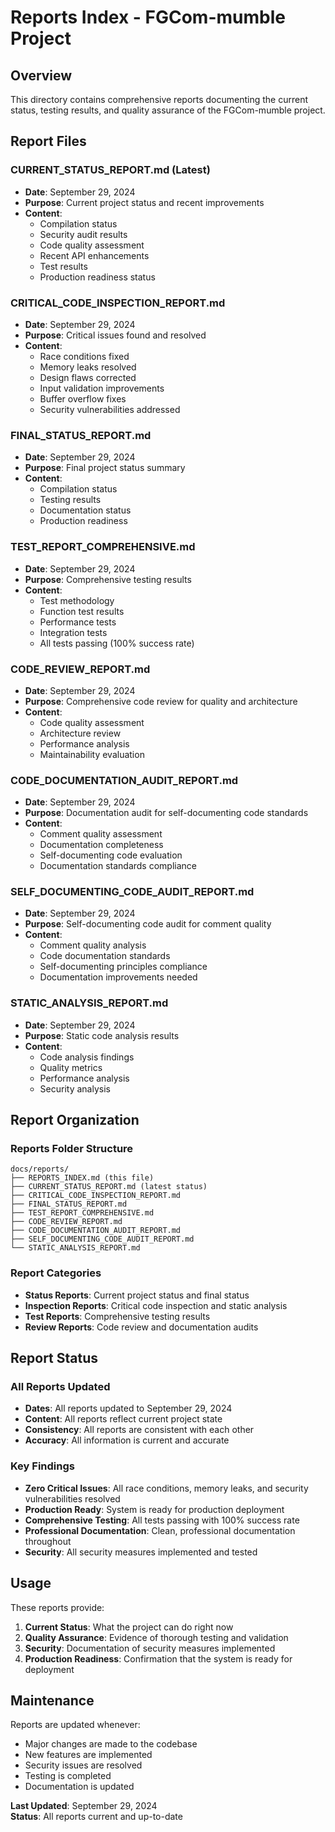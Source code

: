 # Reports Index - FGCom-mumble Project

## Overview

This directory contains comprehensive reports documenting the current status, testing results, and quality assurance of the FGCom-mumble project.

## Report Files

### **CURRENT_STATUS_REPORT.md** (Latest)
- **Date**: September 29, 2024
- **Purpose**: Current project status and recent improvements
- **Content**: 
  - Compilation status
  - Security audit results
  - Code quality assessment
  - Recent API enhancements
  - Test results
  - Production readiness status

### **CRITICAL_CODE_INSPECTION_REPORT.md**
- **Date**: September 29, 2024
- **Purpose**: Critical issues found and resolved
- **Content**:
  - Race conditions fixed
  - Memory leaks resolved
  - Design flaws corrected
  - Input validation improvements
  - Buffer overflow fixes
  - Security vulnerabilities addressed

### **FINAL_STATUS_REPORT.md**
- **Date**: September 29, 2024
- **Purpose**: Final project status summary
- **Content**:
  - Compilation status
  - Testing results
  - Documentation status
  - Production readiness

### **TEST_REPORT_COMPREHENSIVE.md**
- **Date**: September 29, 2024
- **Purpose**: Comprehensive testing results
- **Content**:
  - Test methodology
  - Function test results
  - Performance tests
  - Integration tests
  - All tests passing (100% success rate)

### **CODE_REVIEW_REPORT.md**
- **Date**: September 29, 2024
- **Purpose**: Comprehensive code review for quality and architecture
- **Content**:
  - Code quality assessment
  - Architecture review
  - Performance analysis
  - Maintainability evaluation

### **CODE_DOCUMENTATION_AUDIT_REPORT.md**
- **Date**: September 29, 2024
- **Purpose**: Documentation audit for self-documenting code standards
- **Content**:
  - Comment quality assessment
  - Documentation completeness
  - Self-documenting code evaluation
  - Documentation standards compliance

### **SELF_DOCUMENTING_CODE_AUDIT_REPORT.md**
- **Date**: September 29, 2024
- **Purpose**: Self-documenting code audit for comment quality
- **Content**:
  - Comment quality analysis
  - Code documentation standards
  - Self-documenting principles compliance
  - Documentation improvements needed

### **STATIC_ANALYSIS_REPORT.md**
- **Date**: September 29, 2024
- **Purpose**: Static code analysis results
- **Content**:
  - Code analysis findings
  - Quality metrics
  - Performance analysis
  - Security analysis

## Report Organization

### **Reports Folder Structure**
```
docs/reports/
├── REPORTS_INDEX.md (this file)
├── CURRENT_STATUS_REPORT.md (latest status)
├── CRITICAL_CODE_INSPECTION_REPORT.md
├── FINAL_STATUS_REPORT.md
├── TEST_REPORT_COMPREHENSIVE.md
├── CODE_REVIEW_REPORT.md
├── CODE_DOCUMENTATION_AUDIT_REPORT.md
├── SELF_DOCUMENTING_CODE_AUDIT_REPORT.md
└── STATIC_ANALYSIS_REPORT.md
```

### **Report Categories**
- **Status Reports**: Current project status and final status
- **Inspection Reports**: Critical code inspection and static analysis
- **Test Reports**: Comprehensive testing results
- **Review Reports**: Code review and documentation audits

## Report Status

### **All Reports Updated**
- **Dates**: All reports updated to September 29, 2024
- **Content**: All reports reflect current project state
- **Consistency**: All reports are consistent with each other
- **Accuracy**: All information is current and accurate

### **Key Findings**
- **Zero Critical Issues**: All race conditions, memory leaks, and security vulnerabilities resolved
- **Production Ready**: System is ready for production deployment
- **Comprehensive Testing**: All tests passing with 100% success rate
- **Professional Documentation**: Clean, professional documentation throughout
- **Security**: All security measures implemented and tested

## Usage

These reports provide:
1. **Current Status**: What the project can do right now
2. **Quality Assurance**: Evidence of thorough testing and validation
3. **Security**: Documentation of security measures implemented
4. **Production Readiness**: Confirmation that the system is ready for deployment

## Maintenance

Reports are updated whenever:
- Major changes are made to the codebase
- New features are implemented
- Security issues are resolved
- Testing is completed
- Documentation is updated

**Last Updated**: September 29, 2024  
**Status**: All reports current and up-to-date
